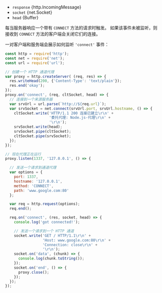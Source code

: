 <!-- YAML
added: v0.7.0
-->

* `response` {http.IncomingMessage}
* `socket` {net.Socket}
* `head` {Buffer}

每当服务器响应一个带有 `CONNECT` 方法的请求时触发。
如果该事件未被监听，则接收到 `CONNECT` 方法的客户端会关闭它们的连接。

一对客户端和服务端会展示如何监听 `'connect'` 事件：

```js
const http = require('http');
const net = require('net');
const url = require('url');

// 创建一个 HTTP 通道代理
var proxy = http.createServer( (req, res) => {
  res.writeHead(200, {'Content-Type': 'text/plain'});
  res.end('okay');
});
proxy.on('connect', (req, cltSocket, head) => {
  // 连接到一个来源服务器
  var srvUrl = url.parse(`http://${req.url}`);
  var srvSocket = net.connect(srvUrl.port, srvUrl.hostname, () => {
    cltSocket.write('HTTP/1.1 200 连接已建立\r\n' +
                    '委托代理: Node.js-代理\r\n' +
                    '\r\n');
    srvSocket.write(head);
    srvSocket.pipe(cltSocket);
    cltSocket.pipe(srvSocket);
  });
});

// 现在代理正在运行
proxy.listen(1337, '127.0.0.1', () => {

  // 发送一个请求到通道代理
  var options = {
    port: 1337,
    hostname: '127.0.0.1',
    method: 'CONNECT',
    path: 'www.google.com:80'
  };

  var req = http.request(options);
  req.end();

  req.on('connect', (res, socket, head) => {
    console.log('got connected!');

    // 发送一个请求到一个 HTTP 通道
    socket.write('GET / HTTP/1.1\r\n' +
                 'Host: www.google.com:80\r\n' +
                 'Connection: close\r\n' +
                 '\r\n');
    socket.on('data', (chunk) => {
      console.log(chunk.toString());
    });
    socket.on('end', () => {
      proxy.close();
    });
  });
});
```

